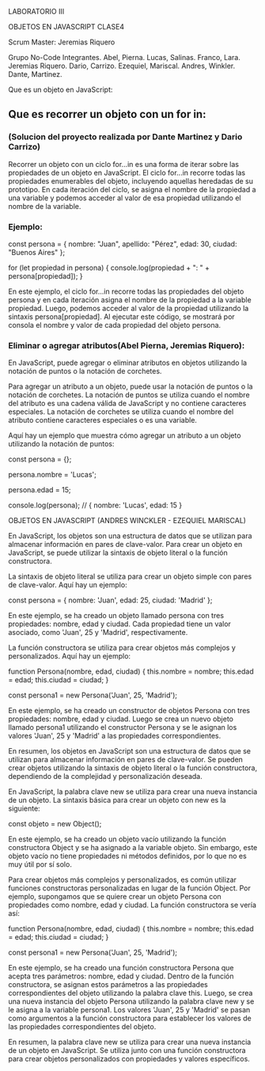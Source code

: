 LABORATORIO III

OBJETOS EN JAVASCRIPT CLASE4

Scrum Master: Jeremias Riquero

Grupo No-Code Integrantes. Abel, Pierna. Lucas, Salinas. Franco, Lara. Jeremias Riquero. Dario, Carrizo. Ezequiel, Mariscal. Andres, Winkler. Dante, Martinez.

Que es un objeto en JavaScript:


## Que es recorrer un objeto con un for in:
### (Solucion del proyecto realizada por Dante Martinez y Dario Carrizo)
Recorrer un objeto con un ciclo for...in es una forma de iterar sobre las propiedades de un objeto en JavaScript.
El ciclo for...in recorre todas las propiedades enumerables del objeto, incluyendo aquellas heredadas de su prototipo. En cada iteración del ciclo, se asigna el nombre de la propiedad a una variable y podemos acceder al valor de esa propiedad utilizando el nombre de la variable.
### Ejemplo: 

const persona = {
  nombre: "Juan",
  apellido: "Pérez",
  edad: 30,
  ciudad: "Buenos Aires"
};

for (let propiedad in persona) {
  console.log(propiedad + ": " + persona[propiedad]);
}

En este ejemplo, el ciclo for...in recorre todas las propiedades del objeto persona y en cada iteración asigna el nombre de la propiedad a la variable propiedad. Luego, podemos acceder al valor de la propiedad utilizando la sintaxis persona[propiedad].
Al ejecutar este código, se mostrará por consola el nombre y valor de cada propiedad del objeto persona.

### Eliminar o agregar atributos(Abel Pierna, Jeremias Riquero):
En JavaScript, puede agregar o eliminar atributos en objetos utilizando la notación de puntos o la notación de corchetes.

Para agregar un atributo a un objeto, puede usar la notación de puntos o la notación de corchetes. La notación de puntos se utiliza cuando el nombre del atributo es una cadena válida de JavaScript y no contiene caracteres especiales. La notación de corchetes se utiliza cuando el nombre del atributo contiene caracteres especiales o es una variable.

Aquí hay un ejemplo que muestra cómo agregar un atributo a un objeto utilizando la notación de puntos:

 const persona = {};
  
  persona.nombre = 'Lucas';
  
  persona.edad = 15;
  
  console.log(persona); // { nombre: 'Lucas', edad: 15 }
  
  OBJETOS EN JAVASCRIPT  (ANDRES WINCKLER - EZEQUIEL MARISCAL)
  
  
  En JavaScript, los objetos son una estructura de datos que se utilizan para almacenar información en pares de clave-valor. Para crear un objeto en JavaScript, se puede utilizar la sintaxis de objeto literal o la función constructora.

La sintaxis de objeto literal se utiliza para crear un objeto simple con pares de clave-valor. Aquí hay un ejemplo:

const persona = {
  nombre: 'Juan',
  edad: 25,
  ciudad: 'Madrid'
};

En este ejemplo, se ha creado un objeto llamado persona con tres propiedades: nombre, edad y ciudad. Cada propiedad tiene un valor asociado, como 'Juan', 25 y 'Madrid', respectivamente.

La función constructora se utiliza para crear objetos más complejos y personalizados. Aquí hay un ejemplo:

function Persona(nombre, edad, ciudad) {
  this.nombre = nombre;
  this.edad = edad;
  this.ciudad = ciudad;
}

const persona1 = new Persona('Juan', 25, 'Madrid');

En este ejemplo, se ha creado un constructor de objetos Persona con tres propiedades: nombre, edad y ciudad. Luego se crea un nuevo objeto llamado persona1 utilizando el constructor Persona y se le asignan los valores 'Juan', 25 y 'Madrid' a las propiedades correspondientes.

En resumen, los objetos en JavaScript son una estructura de datos que se utilizan para almacenar información en pares de clave-valor. Se pueden crear objetos utilizando la sintaxis de objeto literal o la función constructora, dependiendo de la complejidad y personalización deseada.

En JavaScript, la palabra clave new se utiliza para crear una nueva instancia de un objeto. La sintaxis básica para crear un objeto con new es la siguiente:

const objeto = new Object();

En este ejemplo, se ha creado un objeto vacío utilizando la función constructora Object y se ha asignado a la variable objeto. Sin embargo, este objeto vacío no tiene propiedades ni métodos definidos, por lo que no es muy útil por sí solo.

Para crear objetos más complejos y personalizados, es común utilizar funciones constructoras personalizadas en lugar de la función Object. Por ejemplo, supongamos que se quiere crear un objeto Persona con propiedades como nombre, edad y ciudad. La función constructora se vería así:

function Persona(nombre, edad, ciudad) {
  this.nombre = nombre;
  this.edad = edad;
  this.ciudad = ciudad;
}

const persona1 = new Persona('Juan', 25, 'Madrid');

En este ejemplo, se ha creado una función constructora Persona que acepta tres parámetros: nombre, edad y ciudad. Dentro de la función constructora, se asignan estos parámetros a las propiedades correspondientes del objeto utilizando la palabra clave this. Luego, se crea una nueva instancia del objeto Persona utilizando la palabra clave new y se le asigna a la variable persona1. Los valores 'Juan', 25 y 'Madrid' se pasan como argumentos a la función constructora para establecer los valores de las propiedades correspondientes del objeto.

En resumen, la palabra clave new se utiliza para crear una nueva instancia de un objeto en JavaScript. Se utiliza junto con una función constructora para crear objetos personalizados con propiedades y valores específicos.



